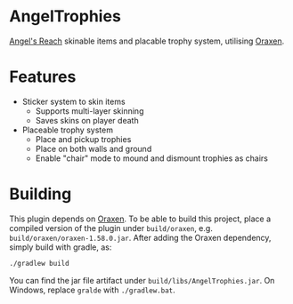 # AngelTrophies
[Angel's Reach](https://angels-reach.com/) skinable items and placable trophy system, utilising [Oraxen](https://github.com/oraxen/Oraxen).

# Features
* Sticker system to skin items
  * Supports multi-layer skinning
  * Saves skins on player death
* Placeable trophy system
  * Place and pickup trophies
  * Place on both walls and ground
  * Enable "chair" mode to mound and dismount trophies as chairs

# Building
This plugin depends on [Oraxen](https://github.com/oraxen/Oraxen). To be able to build this project, place a compiled version of the plugin under `build/oraxen`, e.g. `build/oraxen/oraxen-1.58.0.jar`.
After adding the Oraxen dependency, simply build with gradle, as:
```bash
./gradlew build
```
You can find the jar file artifact under `build/libs/AngelTrophies.jar`.
On Windows, replace `gralde` with `./gradlew.bat`.
